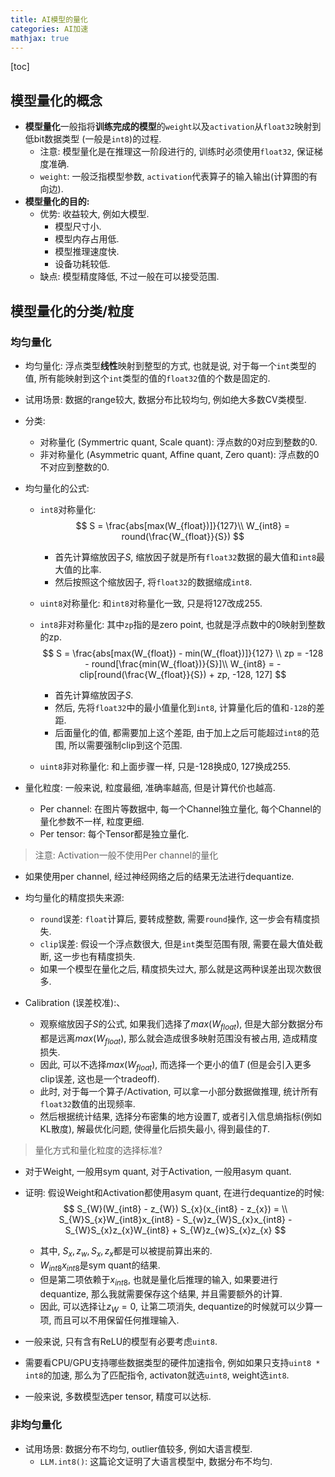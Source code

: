 ```yaml
---
title: AI模型的量化
categories: AI加速
mathjax: true
---
```


[toc]

## 模型量化的概念

* **模型量化**一般指将**训练完成的模型**的`weight`以及`activation`从`float32`映射到低bit数据类型 (一般是`int8`)的过程.
  * 注意: 模型量化是在推理这一阶段进行的, 训练时必须使用`float32`, 保证梯度准确.
  * `weight`: 一般泛指模型参数, `activation`代表算子的输入输出(计算图的有向边).
* **模型量化的目的:**
  * 优势: 收益较大, 例如大模型.
    * 模型尺寸小.
    * 模型内存占用低.
    * 模型推理速度快.
    * 设备功耗较低.
  * 缺点: 模型精度降低, 不过一般在可以接受范围.



## 模型量化的分类/粒度

### 均匀量化

* 均匀量化: 浮点类型**线性**映射到整型的方式, 也就是说, 对于每一个`int`类型的值, 所有能映射到这个`int`类型的值的`float32`值的个数是固定的.

* 试用场景: 数据的range较大, 数据分布比较均匀, 例如绝大多数CV类模型.

* 分类:

  * 对称量化 (Symmertric quant, Scale quant): 浮点数的0对应到整数的0.
  * 非对称量化 (Asymmetric quant, Affine quant, Zero quant): 浮点数的0不对应到整数的0.

* 均匀量化的公式:

  * `int8`对称量化:
    $$
    S = \frac{abs[max(W_{float})]}{127}\\
    W_{int8} = round(\frac{W_{float}}{S})
    $$

    * 首先计算缩放因子$S$, 缩放因子就是所有`float32`数据的最大值和`int8`最大值的比率.
    * 然后按照这个缩放因子, 将`float32`的数据缩成`int8`.

  * `uint8`对称量化: 和`int8`对称量化一致, 只是将127改成255.

  * `int8`非对称量化: 其中`zp`指的是zero point, 也就是浮点数中的0映射到整数的zp.
    $$
    S = \frac{abs[max(W_{float}) - min(W_{float})]}{127} \\
    zp = -128 - round[\frac{min(W_{float})}{S}]\\
    W_{int8} = -clip[round(\frac{W_{float}}{S}) + zp, -128, 127]
    $$

    * 首先计算缩放因子$S$.
    * 然后, 先将`float32`中的最小值量化到`int8`, 计算量化后的值和`-128`的差距.
    * 后面量化的值, 都需要加上这个差距, 由于加上之后可能超过`int8`的范围, 所以需要强制clip到这个范围.

  * `uint8`非对称量化: 和上面步骤一样, 只是-128换成0, 127换成255.

* 量化粒度: 一般来说, 粒度最细, 准确率越高, 但是计算代价也越高.

  * Per channel: 在图片等数据中, 每一个Channel独立量化, 每个Channel的量化参数不一样, 粒度更细.
  * Per tensor: 每个Tensor都是独立量化.

> 注意: Activation一般不使用Per channel的量化

* 如果使用per channel, 经过神经网络之后的结果无法进行dequantize.

* 均匀量化的精度损失来源:
  * `round`误差: `float`计算后, 要转成整数, 需要`round`操作, 这一步会有精度损失.
  * `clip`误差: 假设一个浮点数很大, 但是`int`类型范围有限, 需要在最大值处截断, 这一步也有精度损失.
  * 如果一个模型在量化之后, 精度损失过大, 那么就是这两种误差出现次数很多.
* Calibration (误差校准):、
  * 观察缩放因子$S$的公式, 如果我们选择了$max(W_{float})$, 但是大部分数据分布都是远离$max(W_{float})$, 那么就会造成很多映射范围没有被占用, 造成精度损失.
  * 因此, 可以不选择$max(W_{float})$, 而选择一个更小的值$T$ (但是会引入更多clip误差, 这也是一个tradeoff).
  * 此时, 对于每一个算子/Activation, 可以拿一小部分数据做推理, 统计所有`float32`数值的出现频率.
  * 然后根据统计结果, 选择分布密集的地方设置$T$, 或者引入信息熵指标(例如KL散度), 解最优化问题, 使得量化后损失最小, 得到最佳的$T$.

> 量化方式和量化粒度的选择标准?

* 对于Weight, 一般用sym quant, 对于Activation, 一般用asym quant.

* 证明: 假设Weight和Activation都使用asym quant, 在进行dequantize的时候:
  $$
  S_{W}(W_{int8} - z_{W}) S_{x}(x_{int8} - z_{x}) = \\
  S_{W}S_{x}W_{int8}x_{int8} - S_{w}z_{W}S_{x}x_{int8} - S_{W}S_{x}z_{x}W_{int8} + S_{W}z_{w}S_{x}z_{x}
  $$

  * 其中, $S_x, z_{w}, S_{x}, z_{x}$都是可以被提前算出来的.
  * $W_{int8}x_{int8}$是sym quant的结果.
  * 但是第二项依赖于$x_{int8}$, 也就是量化后推理的输入, 如果要进行dequantize, 那么我就需要保存这个结果, 并且需要额外的计算.
  * 因此, 可以选择让$z_{W} = 0$, 让第二项消失, dequantize的时候就可以少算一项, 而且可以不用保留任何推理输入.

* 一般来说, 只有含有ReLU的模型有必要考虑`uint8`.
* 需要看CPU/GPU支持哪些数据类型的硬件加速指令, 例如如果只支持`uint8 * int8`的加速, 那么为了匹配指令, activaton就选`uint8`, weight选`int8`.
* 一般来说, 多数模型选per tensor, 精度可以达标.



### 非均匀量化

* 试用场景: 数据分布不均匀, outlier值较多, 例如大语言模型.
  * `LLM.int8()`: 这篇论文证明了大语言模型中, 数据分布不均匀.
